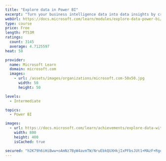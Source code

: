 ```yaml
---
title: "Explore data in Power BI"
excerpt: "Turn your business intelligence data into data insights by creating and configuring Power BI dashboards."
webUrl: https://docs.microsoft.com/learn/modules/explore-data-power-bi/
type: course
price: Free
length: PT53M
ratings:
  count: 3145
  average: 4.7125597
heat: 58

provider:
  name: Microsoft Learn
  domain: microsoft.com
  images:
    - url: /assets/images/organizations/microsoft.com-50x50.jpg
      width: 50
      height: 50

levels:
  - Intermediate

topics:
  - Power BI

images:
  - url: https://docs.microsoft.com/learn/achievements/explore-data-with-power-bi-desktop-social.png
    width: 800
    height: 400
    isCached: true

secured: "h2K79h6iHiBww+oAmNz7ByW4avmTW/NruEbkQUXHkjIxPFbsJUt1+MAzF+Rgo2gSGFF1W8CQWFMhqW9YEr+d25OPC4LgCrQoJ3lGF7NmmXmVwzWNigFvLeLR7w2SN6RVP14jjxRlCxmwh5hsB/3iO+P976eTmHUHbbiLyQeJrjAUZyNJNwvMRQkWSGQl1VqHPzj4X+RCgGXPDPEybqbzN/0y1tITR8fj5E95JNnIGemnBB+VSKnS66/YiU6Qt2YU30hT78oc/LvaztIV8l2hMv4YG3ehN5jUFJkgWDnTXA5NTF5LZV0DiaJN000Wq7kbWvIGVpSF+14miy+Y67JHDmVi53J+AZOT+Y5/6uCFgYH9zL3Xeyh8VC/LwXZlI2eICvQB/JGhvNGvYcUY1+FoI4iytByk3ubg/ywHiCkXR+I=;EqFJO/uRK/ghV48kZN1Qbg=="
---
```


